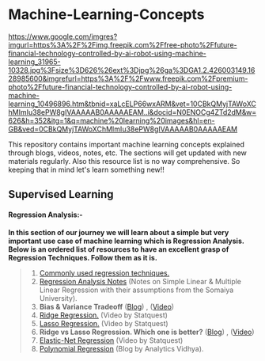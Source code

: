 # Machine-Learning-Concepts
https://www.google.com/imgres?imgurl=https%3A%2F%2Fimg.freepik.com%2Ffree-photo%2Ffuture-financial-technology-controlled-by-ai-robot-using-machine-learning_31965-10328.jpg%3Fsize%3D626%26ext%3Djpg%26ga%3DGA1.2.426003149.1628985600&imgrefurl=https%3A%2F%2Fwww.freepik.com%2Fpremium-photo%2Ffuture-financial-technology-controlled-by-ai-robot-using-machine-learning_10496896.htm&tbnid=xaLcELP66wxARM&vet=10CBkQMyjTAWoXChMImIu38ePW8gIVAAAAAB0AAAAAEAM..i&docid=N0ENOCg4ZTd2dM&w=626&h=352&itg=1&q=machine%20learning%20images&hl=en-GB&ved=0CBkQMyjTAWoXChMImIu38ePW8gIVAAAAAB0AAAAAEAM 

This repository contains important machine learning concepts explained through blogs, videos, notes, etc. The sections will get updated with new materials regularly. Also this resource list is no way comprehensive. So keeping that in mind let's learn something new!! 

## **Supervised Learning**

#### **Regression Analysis:-**

**In this section of our journey we will learn about a simple but very important use case of machine learning which is Regression Analysis. Below is an ordered list of resources to have an excellent grasp of Regression Techniques. Follow them as it is.**

>   1. [Commonly used regression techniques.](https://www.analyticsvidhya.com/blog/2015/08/comprehensive-guide-regression/#)
>   2. [Regression Analysis Notes](https://github.com/Raj-dot-GitHub/Machine-Learning-Concepts/blob/main/Supervised%20Learning/Regression%20Analysis%20Notes%20(2).pdf) (Notes on Simple Linear & Multiple Linear Regression with their assumptions from the Somaiya University).
>   3. **Bias & Variance Tradeoff**  ([Blog](https://www.analyticsvidhya.com/blog/2020/08/bias-and-variance-tradeoff-machine-learning/)) , ([Video](https://www.youtube.com/watch?v=EuBBz3bI-aA))
>   4. [Ridge Regression.](https://www.youtube.com/watch?v=Q81RR3yKn30) (Video by Statquest)
>   5. [Lasso Regression.](https://www.youtube.com/watch?v=NGf0voTMlcs&t=1s) (Video by Statquest)
>   6. **Ridge vs Lasso Regression. Which one is better?** ([Blog](https://favtutor.com/blogs/ridge-and-lasso-regression)) , ([Video](https://www.youtube.com/watch?v=Xm2C_gTAl8c&t=36s))
>   7. [Elastic-Net Regression](https://www.youtube.com/watch?v=1dKRdX9bfIo) (Video by Statquest)
>   8. [Polynomial Regression](https://www.analyticsvidhya.com/blog/2020/03/polynomial-regression-python/) (Blog by Analytics Vidhya).
